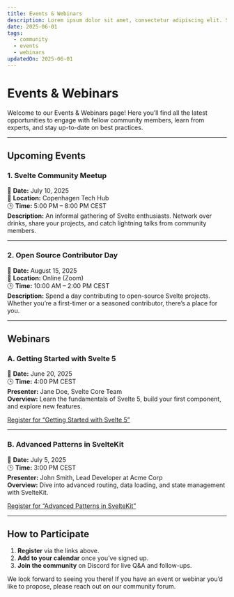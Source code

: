 ```yaml
---
title: Events & Webinars
description: Lorem ipsum dolor sit amet, consectetur adipiscing elit. Sed do eiusmod tempor incididunt ut labore et dolore magna aliqua. Ut enim ad minim veniam, quis nostrud exercitation ullamco laboris nisi.
date: 2025-06-01
tags:
  - community
  - events
  - webinars
updatedOn: 2025-06-01
---
```


# Events & Webinars

Welcome to our Events & Webinars page! Here you’ll find all the latest opportunities to engage with fellow community members, learn from experts, and stay up-to-date on best practices.

---

## Upcoming Events

### 1. Svelte Community Meetup  
📅 **Date:** July 10, 2025  
📍 **Location:** Copenhagen Tech Hub  
🕒 **Time:** 5:00 PM – 8:00 PM CEST  
**Description:** An informal gathering of Svelte enthusiasts. Network over drinks, share your projects, and catch lightning talks from community members.

---

### 2. Open Source Contributor Day  
📅 **Date:** August 15, 2025  
📍 **Location:** Online (Zoom)  
🕒 **Time:** 10:00 AM – 2:00 PM CEST  
**Description:** Spend a day contributing to open-source Svelte projects. Whether you’re a first-timer or a seasoned contributor, there’s a place for you.

---

## Webinars

### A. Getting Started with Svelte 5  
📅 **Date:** June 20, 2025  
🕒 **Time:** 4:00 PM CEST  
**Presenter:** Jane Doe, Svelte Core Team  
**Overview:** Learn the fundamentals of Svelte 5, build your first component, and explore new features.

[Register for “Getting Started with Svelte 5”](#)

---

### B. Advanced Patterns in SvelteKit  
📅 **Date:** July 5, 2025  
🕒 **Time:** 3:00 PM CEST  
**Presenter:** John Smith, Lead Developer at Acme Corp  
**Overview:** Dive into advanced routing, data loading, and state management with SvelteKit.

[Register for “Advanced Patterns in SvelteKit”](#)

---

## How to Participate

1. **Register** via the links above.  
2. **Add to your calendar** once you’ve signed up.  
3. **Join the community** on Discord for live Q&A and follow-ups.  

We look forward to seeing you there! If you have an event or webinar you’d like to propose, please reach out on our community forum.
